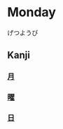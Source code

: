 # Monday

げつようび

## Kanji
### [月](Vocabulary/月.md)
### [曜](Kanji/kanji-dict/曜.md)
### [日](Kanji/kanji-dict/日.md)